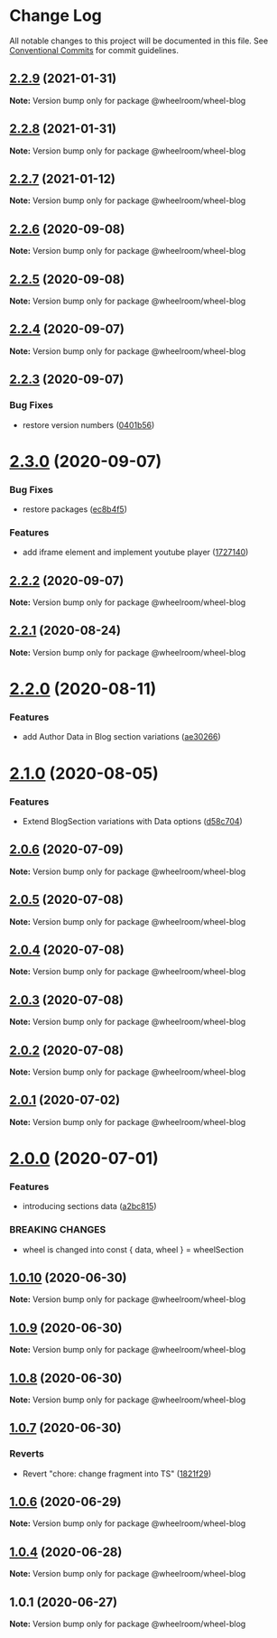 # Change Log

All notable changes to this project will be documented in this file.
See [Conventional Commits](https://conventionalcommits.org) for commit guidelines.

## [2.2.9](https://github.com/wheelroom/wheelroom/compare/@wheelroom/wheel-blog@2.2.7...@wheelroom/wheel-blog@2.2.9) (2021-01-31)

**Note:** Version bump only for package @wheelroom/wheel-blog





## [2.2.8](https://github.com/wheelroom/wheelroom/compare/@wheelroom/wheel-blog@2.2.7...@wheelroom/wheel-blog@2.2.8) (2021-01-31)

**Note:** Version bump only for package @wheelroom/wheel-blog





## [2.2.7](https://github.com/wheelroom/wheelroom/compare/@wheelroom/wheel-blog@2.2.6...@wheelroom/wheel-blog@2.2.7) (2021-01-12)

**Note:** Version bump only for package @wheelroom/wheel-blog





## [2.2.6](https://github.com/wheelroom/wheelroom/compare/@wheelroom/wheel-blog@2.2.5...@wheelroom/wheel-blog@2.2.6) (2020-09-08)

**Note:** Version bump only for package @wheelroom/wheel-blog





## [2.2.5](https://github.com/wheelroom/wheelroom/compare/@wheelroom/wheel-blog@2.2.4...@wheelroom/wheel-blog@2.2.5) (2020-09-08)

**Note:** Version bump only for package @wheelroom/wheel-blog





## [2.2.4](https://github.com/wheelroom/wheelroom/compare/@wheelroom/wheel-blog@2.2.3...@wheelroom/wheel-blog@2.2.4) (2020-09-07)

**Note:** Version bump only for package @wheelroom/wheel-blog





## [2.2.3](https://github.com/wheelroom/wheelroom/compare/@wheelroom/wheel-blog@2.3.0...@wheelroom/wheel-blog@2.2.3) (2020-09-07)


### Bug Fixes

* restore version numbers ([0401b56](https://github.com/wheelroom/wheelroom/commit/0401b5614780cead6309febf9f02ff8035659708))





# [2.3.0](https://github.com/wheelroom/wheelroom/compare/@wheelroom/wheel-blog@2.2.2...@wheelroom/wheel-blog@2.3.0) (2020-09-07)


### Bug Fixes

* restore packages ([ec8b4f5](https://github.com/wheelroom/wheelroom/commit/ec8b4f5e3c4bff8edc4a20880b809d73d5b718c6))


### Features

* add iframe element and implement youtube player ([1727140](https://github.com/wheelroom/wheelroom/commit/17271403074806257f14449a67486230d1628bbd))





## [2.2.2](https://github.com/wheelroom/wheelroom/compare/@wheelroom/wheel-blog@2.2.1...@wheelroom/wheel-blog@2.2.2) (2020-09-07)

**Note:** Version bump only for package @wheelroom/wheel-blog





## [2.2.1](https://github.com/wheelroom/wheelroom/compare/@wheelroom/wheel-blog@2.2.0...@wheelroom/wheel-blog@2.2.1) (2020-08-24)

**Note:** Version bump only for package @wheelroom/wheel-blog





# [2.2.0](https://github.com/wheelroom/wheelroom/compare/@wheelroom/wheel-blog@2.1.0...@wheelroom/wheel-blog@2.2.0) (2020-08-11)


### Features

* add Author Data in Blog section variations ([ae30266](https://github.com/wheelroom/wheelroom/commit/ae30266f31d1f29f8329c1ceb1ea4bdf54ae8134))





# [2.1.0](https://github.com/wheelroom/wheelroom/compare/@wheelroom/wheel-blog@2.0.6...@wheelroom/wheel-blog@2.1.0) (2020-08-05)


### Features

* Extend BlogSection variations with Data options ([d58c704](https://github.com/wheelroom/wheelroom/commit/d58c704130d36ab6a8451657c8ce35d5213eae5f))





## [2.0.6](https://github.com/wheelroom/wheelroom/compare/@wheelroom/wheel-blog@2.0.5...@wheelroom/wheel-blog@2.0.6) (2020-07-09)

**Note:** Version bump only for package @wheelroom/wheel-blog





## [2.0.5](https://github.com/wheelroom/wheelroom/compare/@wheelroom/wheel-blog@2.0.4...@wheelroom/wheel-blog@2.0.5) (2020-07-08)

**Note:** Version bump only for package @wheelroom/wheel-blog





## [2.0.4](https://github.com/wheelroom/wheelroom/compare/@wheelroom/wheel-blog@2.0.3...@wheelroom/wheel-blog@2.0.4) (2020-07-08)

**Note:** Version bump only for package @wheelroom/wheel-blog





## [2.0.3](https://github.com/wheelroom/wheelroom/compare/@wheelroom/wheel-blog@2.0.2...@wheelroom/wheel-blog@2.0.3) (2020-07-08)

**Note:** Version bump only for package @wheelroom/wheel-blog





## [2.0.2](https://github.com/wheelroom/wheelroom/compare/@wheelroom/wheel-blog@2.0.1...@wheelroom/wheel-blog@2.0.2) (2020-07-08)

**Note:** Version bump only for package @wheelroom/wheel-blog





## [2.0.1](https://github.com/wheelroom/wheelroom/compare/@wheelroom/wheel-blog@2.0.0...@wheelroom/wheel-blog@2.0.1) (2020-07-02)

**Note:** Version bump only for package @wheelroom/wheel-blog





# [2.0.0](https://github.com/wheelroom/wheelroom/compare/@wheelroom/wheel-blog@1.0.10...@wheelroom/wheel-blog@2.0.0) (2020-07-01)


### Features

* introducing sections data ([a2bc815](https://github.com/wheelroom/wheelroom/commit/a2bc8156909f859215ff528a03e2af7ed9248359))


### BREAKING CHANGES

* wheel is changed into const { data, wheel } = wheelSection





## [1.0.10](https://github.com/wheelroom/wheelroom/compare/@wheelroom/wheel-blog@1.0.9...@wheelroom/wheel-blog@1.0.10) (2020-06-30)

**Note:** Version bump only for package @wheelroom/wheel-blog





## [1.0.9](https://github.com/wheelroom/wheelroom/compare/@wheelroom/wheel-blog@1.0.8...@wheelroom/wheel-blog@1.0.9) (2020-06-30)

**Note:** Version bump only for package @wheelroom/wheel-blog





## [1.0.8](https://github.com/wheelroom/wheelroom/compare/@wheelroom/wheel-blog@1.0.7...@wheelroom/wheel-blog@1.0.8) (2020-06-30)

**Note:** Version bump only for package @wheelroom/wheel-blog





## [1.0.7](https://github.com/wheelroom/wheelroom/compare/@wheelroom/wheel-blog@1.0.6...@wheelroom/wheel-blog@1.0.7) (2020-06-30)


### Reverts

* Revert "chore: change fragment into TS" ([1821f29](https://github.com/wheelroom/wheelroom/commit/1821f2940ac9e11ab9cb99c8d3db25df2dfebe47))





## [1.0.6](https://github.com/wheelroom/wheelroom/compare/@wheelroom/wheel-blog@1.0.4...@wheelroom/wheel-blog@1.0.6) (2020-06-29)

**Note:** Version bump only for package @wheelroom/wheel-blog





## [1.0.4](https://github.com/wheelroom/wheelroom/compare/@wheelroom/wheel-blog@1.0.1...@wheelroom/wheel-blog@1.0.4) (2020-06-28)

**Note:** Version bump only for package @wheelroom/wheel-blog





## 1.0.1 (2020-06-27)

**Note:** Version bump only for package @wheelroom/wheel-blog
